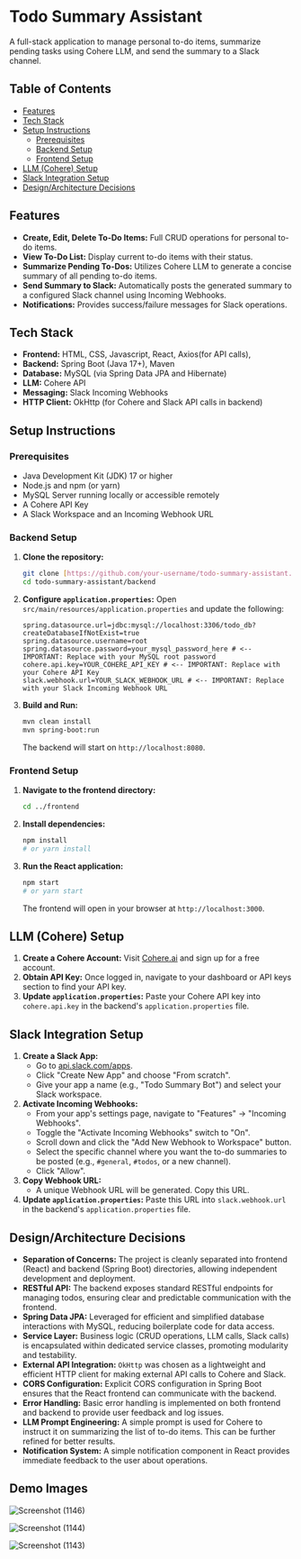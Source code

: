 # Todo Summary Assistant

A full-stack application to manage personal to-do items, summarize pending tasks using Cohere LLM, and send the summary to a Slack channel.

## Table of Contents

* [Features](#features)
* [Tech Stack](#tech-stack)
* [Setup Instructions](#setup-instructions)
    * [Prerequisites](#prerequisites)
    * [Backend Setup](#backend-setup)
    * [Frontend Setup](#frontend-setup)
* [LLM (Cohere) Setup](#llm-cohere-setup)
* [Slack Integration Setup](#slack-integration-setup)
* [Design/Architecture Decisions](#designarchitecture-decisions)


## Features

* **Create, Edit, Delete To-Do Items:** Full CRUD operations for personal to-do items.
* **View To-Do List:** Display current to-do items with their status.
* **Summarize Pending To-Dos:** Utilizes Cohere LLM to generate a concise summary of all pending to-do items.
* **Send Summary to Slack:** Automatically posts the generated summary to a configured Slack channel using Incoming Webhooks.
* **Notifications:** Provides success/failure messages for Slack operations.

## Tech Stack

* **Frontend:** HTML, CSS, Javascript, React, Axios(for API calls), 
* **Backend:** Spring Boot (Java 17+), Maven
* **Database:** MySQL (via Spring Data JPA and Hibernate)
* **LLM:** Cohere API
* **Messaging:** Slack Incoming Webhooks
* **HTTP Client:** OkHttp (for Cohere and Slack API calls in backend)

## Setup Instructions

### Prerequisites

* Java Development Kit (JDK) 17 or higher
* Node.js and npm (or yarn)
* MySQL Server running locally or accessible remotely
* A Cohere API Key
* A Slack Workspace and an Incoming Webhook URL

### Backend Setup

1.  **Clone the repository:**
    ```bash
    git clone [https://github.com/your-username/todo-summary-assistant.git](https://github.com/your-username/todo-summary-assistant.git)
    cd todo-summary-assistant/backend
    ```
2.  **Configure `application.properties`:**
    Open `src/main/resources/application.properties` and update the following:
    ```properties
    spring.datasource.url=jdbc:mysql://localhost:3306/todo_db?createDatabaseIfNotExist=true
    spring.datasource.username=root
    spring.datasource.password=your_mysql_password_here # <-- IMPORTANT: Replace with your MySQL root password
    cohere.api.key=YOUR_COHERE_API_KEY # <-- IMPORTANT: Replace with your Cohere API Key
    slack.webhook.url=YOUR_SLACK_WEBHOOK_URL # <-- IMPORTANT: Replace with your Slack Incoming Webhook URL
    ```
3.  **Build and Run:**
    ```bash
    mvn clean install
    mvn spring-boot:run
    ```
    The backend will start on `http://localhost:8080`.

### Frontend Setup

1.  **Navigate to the frontend directory:**
    ```bash
    cd ../frontend
    ```
2.  **Install dependencies:**
    ```bash
    npm install
    # or yarn install
    ```
3.  **Run the React application:**
    ```bash
    npm start
    # or yarn start
    ```
    The frontend will open in your browser at `http://localhost:3000`.

## LLM (Cohere) Setup

1.  **Create a Cohere Account:** Visit [Cohere.ai](https://cohere.ai/) and sign up for a free account.
2.  **Obtain API Key:** Once logged in, navigate to your dashboard or API keys section to find your API key.
3.  **Update `application.properties`:** Paste your Cohere API key into `cohere.api.key` in the backend's `application.properties` file.

## Slack Integration Setup

1.  **Create a Slack App:**
    * Go to [api.slack.com/apps](https://api.slack.com/apps).
    * Click "Create New App" and choose "From scratch".
    * Give your app a name (e.g., "Todo Summary Bot") and select your Slack workspace.
2.  **Activate Incoming Webhooks:**
    * From your app's settings page, navigate to "Features" -> "Incoming Webhooks".
    * Toggle the "Activate Incoming Webhooks" switch to "On".
    * Scroll down and click the "Add New Webhook to Workspace" button.
    * Select the specific channel where you want the to-do summaries to be posted (e.g., `#general`, `#todos`, or a new channel).
    * Click "Allow".
3.  **Copy Webhook URL:**
    * A unique Webhook URL will be generated. Copy this URL.
4.  **Update `application.properties`:** Paste this URL into `slack.webhook.url` in the backend's `application.properties` file.

## Design/Architecture Decisions

* **Separation of Concerns:** The project is cleanly separated into frontend (React) and backend (Spring Boot) directories, allowing independent development and deployment.
* **RESTful API:** The backend exposes standard RESTful endpoints for managing todos, ensuring clear and predictable communication with the frontend.
* **Spring Data JPA:** Leveraged for efficient and simplified database interactions with MySQL, reducing boilerplate code for data access.
* **Service Layer:** Business logic (CRUD operations, LLM calls, Slack calls) is encapsulated within dedicated service classes, promoting modularity and testability.
* **External API Integration:** `OkHttp` was chosen as a lightweight and efficient HTTP client for making external API calls to Cohere and Slack.
* **CORS Configuration:** Explicit CORS configuration in Spring Boot ensures that the React frontend can communicate with the backend.
* **Error Handling:** Basic error handling is implemented on both frontend and backend to provide user feedback and log issues.
* **LLM Prompt Engineering:** A simple prompt is used for Cohere to instruct it on summarizing the list of to-do items. This can be further refined for better results.
* **Notification System:** A simple notification component in React provides immediate feedback to the user about operations.

## Demo Images

![Screenshot (1146)](https://github.com/user-attachments/assets/53fe53e3-b527-4659-9ab6-b462ae034fbd)

![Screenshot (1144)](https://github.com/user-attachments/assets/474b1a46-36c8-4407-8bf9-a46ca911603b)

![Screenshot (1143)](https://github.com/user-attachments/assets/1e9f8783-d0df-42ce-a3f8-ec7ca5e7c078)
